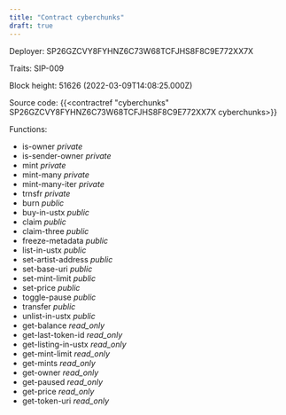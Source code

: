 ```yaml
---
title: "Contract cyberchunks"
draft: true
---
```

Deployer: SP26GZCVY8FYHNZ6C73W68TCFJHS8F8C9E772XX7X

Traits:
SIP-009 



Block height: 51626 (2022-03-09T14:08:25.000Z)

Source code: {{<contractref "cyberchunks" SP26GZCVY8FYHNZ6C73W68TCFJHS8F8C9E772XX7X cyberchunks>}}

Functions:

* is-owner _private_
* is-sender-owner _private_
* mint _private_
* mint-many _private_
* mint-many-iter _private_
* trnsfr _private_
* burn _public_
* buy-in-ustx _public_
* claim _public_
* claim-three _public_
* freeze-metadata _public_
* list-in-ustx _public_
* set-artist-address _public_
* set-base-uri _public_
* set-mint-limit _public_
* set-price _public_
* toggle-pause _public_
* transfer _public_
* unlist-in-ustx _public_
* get-balance _read_only_
* get-last-token-id _read_only_
* get-listing-in-ustx _read_only_
* get-mint-limit _read_only_
* get-mints _read_only_
* get-owner _read_only_
* get-paused _read_only_
* get-price _read_only_
* get-token-uri _read_only_
